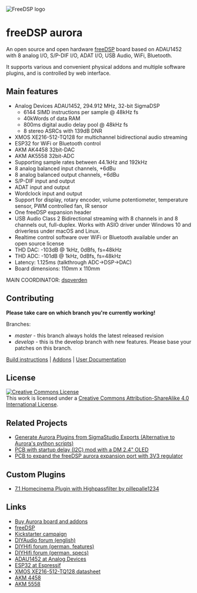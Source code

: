 ![FreeDSP logo](https://github.com/freeDSP/WIKI-AND-GENERAL-TOPICS/raw/master/LOGOs/freeDSP/freeDSP%20LOGO/freeDSP_LOGO.png)

# freeDSP aurora

An open source and open hardware [freeDSP](https://freedsp.github.io) board based on ADAU1452 with 8 analog I/O, S/P-DIF I/O, ADAT I/O, USB Audio, WiFi, Bluetooth.

It supports various and convenient physical addons and multiple software plugins, and is controlled by web interface.


## Main features

* Analog Devices ADAU1452, 294.912 MHz, 32-bit SigmaDSP
	* 6144 SIMD instructions per sample @ 48kHz fs
	* 40kWords of data RAM
	* 800ms digital audio delay pool @ 48kHz fs
	* 8 stereo ASRCs with 139dB DNR
* XMOS XE216-512-TQ128 for multichannel bidirectional audio streaming
* ESP32 for WiFi or Bluetooth control
* AKM AK4458 32bit-DAC
* AKM AK5558 32bit-ADC
* Supporting sample rates between 44.1kHz and 192kHz
* 8 analog balanced input channels, +6dBu
* 8 analog balanced output channels, +6dBu
* S/P-DIF input and output
* ADAT input and output
* Wordclock input and output
* Support for display, rotary encoder, volume potentiometer, temperature sensor, PWM controlled fan, IR sensor
* One freeDSP expansion header
* USB Audio Class 2 Bidirectional streaming with 8 channels in and 8 channels out, full-duplex. Works with ASIO driver under Windows 10 and driverless under macOS and Linux.
* Realtime control software over WiFi or Bluetooth available under an open source license
* THD DAC: -103dB @ 1kHz, 0dBfs, fs=48kHz
* THD ADC: -101dB @ 1kHz, 0dBfs, fs=48kHz
* Latency: 1.125ms (talkthrough ADC->DSP->DAC)
* Board dimensions: 110mm x 110mm

MAIN COORDINATOR: [dspverden](https://github.com/dspverden)


## Contributing

**Please take care on which branch you're currently working!**

Branches:

- *master* - this branch always holds the latest released revision
- *develop* - this is the develop branch with new features. Please base your patches on this branch.

[Build instructions](BUILDING.md) | [Addons](ADDONS/README.md) | [User Documentation](DOCUMENTATION/)


## License
<a rel="license" href="http://creativecommons.org/licenses/by-sa/4.0/"><img alt="Creative Commons License" style="border-width:0" src="https://i.creativecommons.org/l/by-sa/4.0/88x31.png" /></a><br />This work is licensed under a <a rel="license" href="http://creativecommons.org/licenses/by-sa/4.0/">Creative Commons Attribution-ShareAlike 4.0 International License</a>.

## Related Projects
- [Generate Aurora Plugins from SigmaStudio Exports (Alternative to Aurora's python scripts)](https://github.com/archi/aurora-tool)
- [PCB with startup delay (I2C) mod with a DM 2.4" OLED](https://github.com/Ca-Wi/freeDSP-aurora-extension-i2c-mod-display)
- [PCB to expand the freeDSP aurora expansion port with 3V3 regulator](https://github.com/Ca-Wi/freeDSP-aurora-expansion-port-extender)

## Custom Plugins
- [7.1 Homecinema Plugin with Highpassfilter by pillepalle1234](https://github.com/pillepalle1234/FreeDSP-Aurora-7.1-Homecinema-Plugin-Highpass)

## Links

- [Buy Aurora board and addons](https://auverdion.de/)
- [freeDSP](https://freedsp.github.io)
- [Kickstarter campaign](https://www.kickstarter.com/projects/auverdion/freedsp-aurora-dsp)
- [DIYAudio forum (english)](https://www.diyaudio.com/forums/digital-line-level/334055-freedsp-aurora-dsp-8-os-usb-audio-dif-adat-bluetooth-wifi-contro.html)
- [DIYHifi forum (german, features)](https://www.diy-hifi-forum.eu/forum/showthread.php?18572-freeDSP-aurora-Der-Feature-Thread)
- [DIYHifi forum (german, specs)](https://www.diy-hifi-forum.eu/forum/showthread.php?15019-Verst%E4rkermodul-mit-DSP-600W-1-4Kan%E4le-low-budget-high-quality&p=249786&viewfull=1#post249786)
- [ADAU1452 at Analog Devices](https://www.analog.com/en/products/adau1452.html)
- [ESP32 at Espressif](https://www.espressif.com/en/products/socs/esp32/overview)
- [XMOS XE216-512-TQ128 datasheet](https://www.xmos.com/file/xe216-512-tq128-datasheet)
- [AKM 4458](https://www.akm.com/us/en/products/audio/audio-dac/ak4458vn/)
- [AKM 5558](https://www.akm.com/us/en/products/audio/audio-adc/ak5558vn/)
